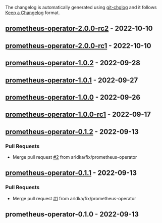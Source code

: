 The changelog is automatically generated using [git-chglog](https://github.com/git-chglog/git-chglog) and it follows [Keep a Changelog](https://keepachangelog.com) format.

<a name="prometheus-operator-2.0.0-rc2"></a>
## [prometheus-operator-2.0.0-rc2] - 2022-10-10

<a name="prometheus-operator-2.0.0-rc1"></a>
## [prometheus-operator-2.0.0-rc1] - 2022-10-10

<a name="prometheus-operator-1.0.2"></a>
## [prometheus-operator-1.0.2] - 2022-09-28

<a name="prometheus-operator-1.0.1"></a>
## [prometheus-operator-1.0.1] - 2022-09-27

<a name="prometheus-operator-1.0.0"></a>
## [prometheus-operator-1.0.0] - 2022-09-26

<a name="prometheus-operator-1.0.0-rc1"></a>
## [prometheus-operator-1.0.0-rc1] - 2022-09-17

<a name="prometheus-operator-0.1.2"></a>
## [prometheus-operator-0.1.2] - 2022-09-13

### Pull Requests
- Merge pull request [#2](https://github.com/arldka/helm-charts/issues/2) from arldka/fix/prometheus-operator


<a name="prometheus-operator-0.1.1"></a>
## [prometheus-operator-0.1.1] - 2022-09-13

### Pull Requests
- Merge pull request [#1](https://github.com/arldka/helm-charts/issues/1) from arldka/fix/prometheus-operator


<a name="prometheus-operator-0.1.0"></a>
## prometheus-operator-0.1.0 - 2022-09-13

[prometheus-operator-2.0.0-rc2]: https://github.com/arldka/helm-charts/compare/prometheus-operator-2.0.0-rc1...prometheus-operator-2.0.0-rc2
[prometheus-operator-2.0.0-rc1]: https://github.com/arldka/helm-charts/compare/prometheus-operator-1.0.2...prometheus-operator-2.0.0-rc1
[prometheus-operator-1.0.2]: https://github.com/arldka/helm-charts/compare/prometheus-operator-1.0.1...prometheus-operator-1.0.2
[prometheus-operator-1.0.1]: https://github.com/arldka/helm-charts/compare/prometheus-operator-1.0.0...prometheus-operator-1.0.1
[prometheus-operator-1.0.0]: https://github.com/arldka/helm-charts/compare/prometheus-operator-1.0.0-rc1...prometheus-operator-1.0.0
[prometheus-operator-1.0.0-rc1]: https://github.com/arldka/helm-charts/compare/prometheus-operator-0.1.2...prometheus-operator-1.0.0-rc1
[prometheus-operator-0.1.2]: https://github.com/arldka/helm-charts/compare/prometheus-operator-0.1.1...prometheus-operator-0.1.2
[prometheus-operator-0.1.1]: https://github.com/arldka/helm-charts/compare/prometheus-operator-0.1.0...prometheus-operator-0.1.1
